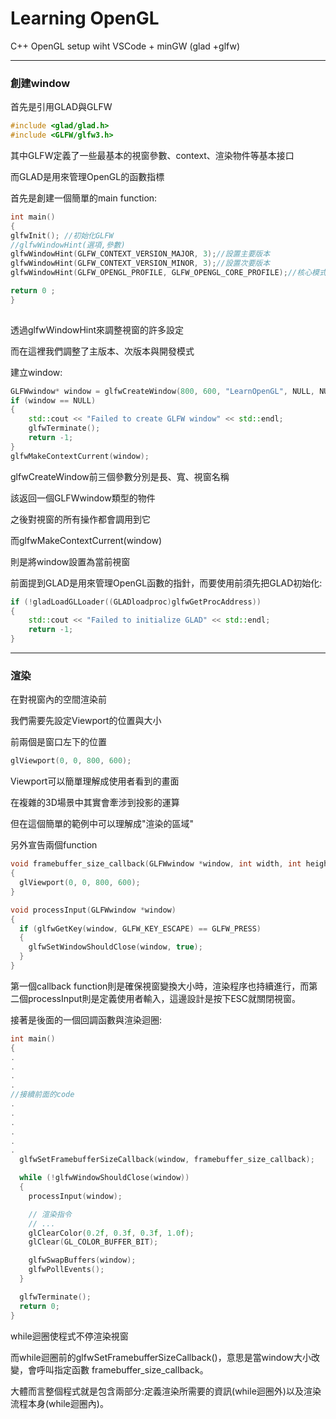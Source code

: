 # Learning OpenGL 

C++ OpenGL setup wiht VSCode + minGW (glad +glfw)

---

### 創建window

首先是引用GLAD與GLFW

```cpp
#include <glad/glad.h>
#include <GLFW/glfw3.h>
```

其中GLFW定義了一些最基本的視窗參數、context、渲染物件等基本接口

而GLAD是用來管理OpenGL的函數指標

首先是創建一個簡單的main function:

```cpp
int main()
{
glfwInit(); //初始化GLFW
//glfwWindowHint(選項,參數)
glfwWindowHint(GLFW_CONTEXT_VERSION_MAJOR, 3);//設置主要版本
glfwWindowHint(GLFW_CONTEXT_VERSION_MINOR, 3);//設置次要版本
glfwWindowHint(GLFW_OPENGL_PROFILE, GLFW_OPENGL_CORE_PROFILE);//核心模式

return 0 ;
}
  
```

透過glfwWindowHint來調整視窗的許多設定

而在這裡我們調整了主版本、次版本與開發模式


建立window:

```cpp
GLFWwindow* window = glfwCreateWindow(800, 600, "LearnOpenGL", NULL, NULL);
if (window == NULL)
{
    std::cout << "Failed to create GLFW window" << std::endl;
    glfwTerminate();
    return -1;
}
glfwMakeContextCurrent(window);
```

glfwCreateWindow前三個參數分別是長、寬、視窗名稱

該返回一個GLFWwindow類型的物件

之後對視窗的所有操作都會調用到它

而glfwMakeContextCurrent(window)

則是將window設置為當前視窗

前面提到GLAD是用來管理OpenGL函數的指針，而要使用前須先把GLAD初始化:

```cpp
if (!gladLoadGLLoader((GLADloadproc)glfwGetProcAddress))
{
    std::cout << "Failed to initialize GLAD" << std::endl;
    return -1;
}
```

---

### 渲染

在對視窗內的空間渲染前

我們需要先設定Viewport的位置與大小

前兩個是窗口左下的位置

```cpp
glViewport(0, 0, 800, 600);
```

Viewport可以簡單理解成使用者看到的畫面

在複雜的3D場景中其實會牽涉到投影的運算

但在這個簡單的範例中可以理解成"渲染的區域"

另外宣告兩個function

```cpp
void framebuffer_size_callback(GLFWwindow *window, int width, int height)
{
  glViewport(0, 0, 800, 600);
}

void processInput(GLFWwindow *window)
{
  if (glfwGetKey(window, GLFW_KEY_ESCAPE) == GLFW_PRESS)
  {
    glfwSetWindowShouldClose(window, true);
  }
}
```

第一個callback function則是確保視窗變換大小時，渲染程序也持續進行，而第二個processInput則是定義使用者輸入，這邊設計是按下ESC就關閉視窗。

接著是後面的一個回調函數與渲染迴圈:

```cpp
int main()
{
.
.
.
.
//接續前面的code
.
.
.
.
.
.
  glfwSetFramebufferSizeCallback(window, framebuffer_size_callback);

  while (!glfwWindowShouldClose(window))
  {
    processInput(window);

    // 渲染指令
    // ...
    glClearColor(0.2f, 0.3f, 0.3f, 1.0f);
    glClear(GL_COLOR_BUFFER_BIT);

    glfwSwapBuffers(window);
    glfwPollEvents();
  }

  glfwTerminate();
  return 0;
}
```

while迴圈使程式不停渲染視窗

而while迴圈前的glfwSetFramebufferSizeCallback()，意思是當window大小改變，會呼叫指定函數 framebuffer_size_callback。

大體而言整個程式就是包含兩部分:定義渲染所需要的資訊(while迴圈外)以及渲染流程本身(while迴圈內)。
